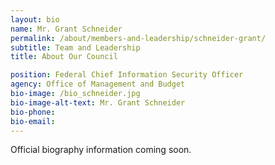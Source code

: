 ```yaml
---
layout: bio
name: Mr. Grant Schneider
permalink: /about/members-and-leadership/schneider-grant/
subtitle: Team and Leadership
title: About Our Council

position: Federal Chief Information Security Officer
agency: Office of Management and Budget
bio-image: /bio_schneider.jpg
bio-image-alt-text: Mr. Grant Schneider
bio-phone:
bio-email:
---
```

Official biography information coming soon.

